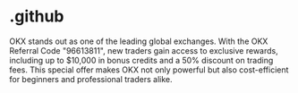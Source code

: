 # .github
OKX stands out as one of the leading global exchanges. With the OKX Referral Code "96613811", new traders gain access to exclusive rewards, including up to $10,000 in bonus credits and a 50% discount on trading fees. This special offer makes OKX not only powerful but also cost-efficient for beginners and professional traders alike.
